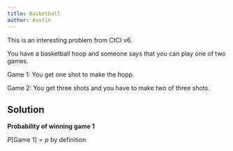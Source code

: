 ```yaml
---
title: Basketball
author: Austin
---
```


This is an interesting problem from CtCI v6.

You have a basketball hoop and someone says that you can play one of two games.

Game 1: You get one shot to make the hopp.

Game 2: You get three shots and you have to make two of three shots.

Solution
---------

**Probability of winning game 1**

$P[\textrm{Game 1}] = p$ by definition

